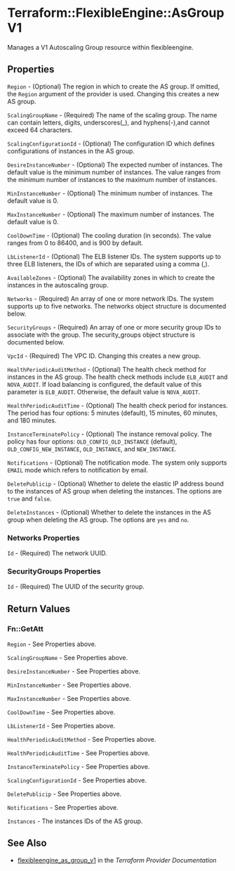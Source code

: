 # Terraform::FlexibleEngine::AsGroupV1

Manages a V1 Autoscaling Group resource within flexibleengine.

## Properties

`Region` - (Optional) The region in which to create the AS group. If
omitted, the `Region` argument of the provider is used. Changing this
creates a new AS group.

`ScalingGroupName` - (Required) The name of the scaling group. The name can contain letters,
digits, underscores(_), and hyphens(-),and cannot exceed 64 characters.

`ScalingConfigurationId` - (Optional) The configuration ID which defines
configurations of instances in the AS group.

`DesireInstanceNumber` - (Optional) The expected number of instances. The default
value is the minimum number of instances. The value ranges from the minimum number of
instances to the maximum number of instances.

`MinInstanceNumber` - (Optional) The minimum number of instances.
The default value is 0.

`MaxInstanceNumber` - (Optional) The maximum number of instances.
The default value is 0.

`CoolDownTime` - (Optional) The cooling duration (in seconds). The value ranges
from 0 to 86400, and is 900 by default.

`LbListenerId` - (Optional) The ELB listener IDs. The system supports up to
three ELB listeners, the IDs of which are separated using a comma (,).

`AvailableZones` - (Optional) The availability zones in which to create
the instances in the autoscaling group.

`Networks` - (Required) An array of one or more network IDs.
The system supports up to five networks. The networks object structure
is documented below.

`SecurityGroups` - (Required) An array of one or more security group IDs
to associate with the group. The security_groups object structure is
documented below.

`VpcId` - (Required) The VPC ID. Changing this creates a new group.

`HealthPeriodicAuditMethod` - (Optional) The health check method for instances
in the AS group. The health check methods include `ELB_AUDIT` and `NOVA_AUDIT`.
If load balancing is configured, the default value of this parameter is `ELB_AUDIT`.
Otherwise, the default value is `NOVA_AUDIT`.

`HealthPeriodicAuditTime` - (Optional) The health check period for instances.
The period has four options: 5 minutes (default), 15 minutes, 60 minutes, and 180 minutes.

`InstanceTerminatePolicy` - (Optional) The instance removal policy. The policy has
four options: `OLD_CONFIG_OLD_INSTANCE` (default), `OLD_CONFIG_NEW_INSTANCE`,
`OLD_INSTANCE`, and `NEW_INSTANCE`.

`Notifications` - (Optional) The notification mode. The system only supports `EMAIL`
mode which refers to notification by email.

`DeletePublicip` - (Optional) Whether to delete the elastic IP address bound to the
instances of AS group when deleting the instances. The options are `true` and `false`.

`DeleteInstances` - (Optional) Whether to delete the instances in the AS group
when deleting the AS group. The options are `yes` and `no`.

### Networks Properties

`Id` - (Required) The network UUID.

### SecurityGroups Properties

`Id` - (Required) The UUID of the security group.


## Return Values

### Fn::GetAtt

`Region` - See Properties above.

`ScalingGroupName` - See Properties above.

`DesireInstanceNumber` - See Properties above.

`MinInstanceNumber` - See Properties above.

`MaxInstanceNumber` - See Properties above.

`CoolDownTime` - See Properties above.

`LbListenerId` - See Properties above.

`HealthPeriodicAuditMethod` - See Properties above.

`HealthPeriodicAuditTime` - See Properties above.

`InstanceTerminatePolicy` - See Properties above.

`ScalingConfigurationId` - See Properties above.

`DeletePublicip` - See Properties above.

`Notifications` - See Properties above.

`Instances` - The instances IDs of the AS group.

## See Also

* [flexibleengine_as_group_v1](https://www.terraform.io/docs/providers/flexibleengine/r/as_group_v1.html) in the _Terraform Provider Documentation_